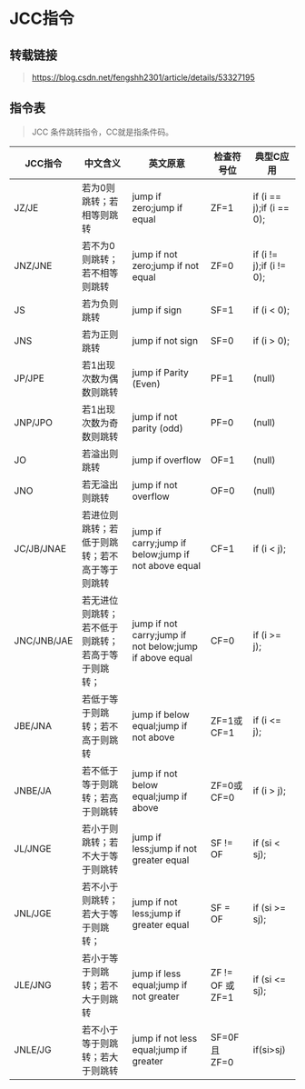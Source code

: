 # JCC指令

## 转载链接

> https://blog.csdn.net/fengshh2301/article/details/53327195

## 指令表

> JCC 条件跳转指令，CC就是指条件码。

| JCC指令     | 中文含义                                           | 英文原意                                                | 检查符号位       | 典型C应用                |
| ----------- | -------------------------------------------------- | ------------------------------------------------------- | ---------------- | ------------------------ |
| JZ/JE       | 若为0则跳转；若相等则跳转                          | jump if zero;jump if equal                              | ZF=1             | if (i == j);if (i == 0); |
| JNZ/JNE     | 若不为0则跳转；若不相等则跳转                      | jump if not zero;jump if not equal                      | ZF=0             | if (i != j);if (i != 0); |
| JS          | 若为负则跳转                                       | jump if sign                                            | SF=1             | if (i < 0);              |
| JNS         | 若为正则跳转                                       | jump if not sign                                        | SF=0             | if (i > 0);              |
| JP/JPE      | 若1出现次数为偶数则跳转                            | jump if Parity (Even)                                   | PF=1             | (null)                   |
| JNP/JPO     | 若1出现次数为奇数则跳转                            | jump if not parity (odd)                                | PF=0             | (null)                   |
| JO          | 若溢出则跳转                                       | jump if overflow                                        | OF=1             | (null)                   |
| JNO         | 若无溢出则跳转                                     | jump if not overflow                                    | OF=0             | (null)                   |
| JC/JB/JNAE  | 若进位则跳转；若低于则跳转；若不高于等于则跳转     | jump if carry;jump if below;jump if not above equal     | CF=1             | if (i < j);              |
| JNC/JNB/JAE | 若无进位则跳转；若不低于则跳转；若高于等于则跳转； | jump if not carry;jump if not below;jump if above equal | CF=0             | if (i >= j);             |
| JBE/JNA     | 若低于等于则跳转；若不高于则跳转                   | jump if below equal;jump if not above                   | ZF=1或CF=1       | if (i <= j);             |
| JNBE/JA     | 若不低于等于则跳转；若高于则跳转                   | jump if not below equal;jump if above                   | ZF=0或CF=0       | if (i > j);              |
| JL/JNGE     | 若小于则跳转；若不大于等于则跳转                   | jump if less;jump if not greater equal                  | SF != OF         | if (si < sj);            |
| JNL/JGE     | 若不小于则跳转；若大于等于则跳转；                 | jump if not less;jump if greater equal                  | SF = OF          | if (si >= sj);           |
| JLE/JNG     | 若小于等于则跳转；若不大于则跳转                   | jump if less equal;jump if not greater                  | ZF != OF 或 ZF=1 | if (si <= sj);           |
| JNLE/JG     | 若不小于等于则跳转；若大于则跳转                   | jump if not less equal;jump if greater                  | SF=0F 且 ZF=0    | if(si>sj)                |